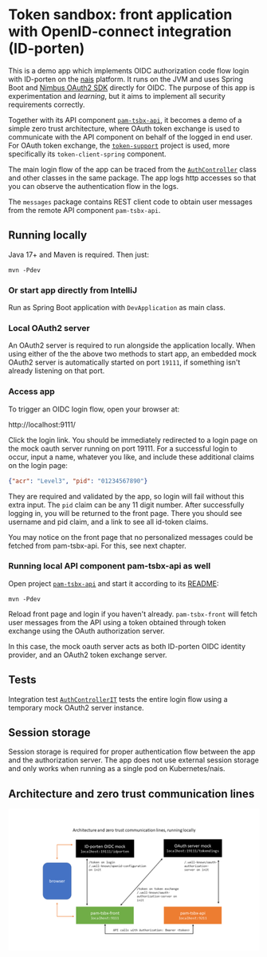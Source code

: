 # Token sandbox: front application with OpenID-connect integration (ID-porten)

This is a demo app which implements OIDC authorization code flow login with
ID-porten on the [nais][1] platform. It runs on the JVM and uses Spring Boot and
[Nimbus OAuth2 SDK][2] directly for OIDC. The purpose of this app is
experimentation and *learning*, but it aims to implement all security
requirements correctly.

Together with its API component [`pam-tsbx-api`][3], it becomes a demo of a
simple zero trust architecture, where OAuth token exchange is used to
communicate with the API component on behalf of the logged in end user. For
OAuth token exchange, the [`token-support`][4] project is used, more
specifically its `token-client-spring` component.

[1]: https://nais.io/
[2]: https://connect2id.com/products/nimbus-oauth-openid-connect-sdk
[3]: https://github.com/navikt/pam-tsbx-api
[4]: https://github.com/navikt/token-support#token-client-spring

The main login flow of the app can be traced from the [`AuthController`][5]
class and other classes in the same package. The app logs http accesses so that
you can observe the authentication flow in the logs.

[5]: src/main/java/no/nav/arbeid/tsbx/auth/AuthController.java

The `messages` package contains REST client code to obtain user messages from
the remote API component `pam-tsbx-api`.

## Running locally

Java 17+ and Maven is required. Then just:

    mvn -Pdev
    
### Or start app directly from IntelliJ

Run as Spring Boot application with `DevApplication` as main class.

### Local OAuth2 server

An OAuth2 server is required to run alongside the application locally. When
using either of the the above two methods to start app, an embedded mock OAuth2
server is automatically started on port `19111`, if something isn't already
listening on that port.
    
### Access app

To trigger an OIDC login flow, open your browser at:

http://localhost:9111/

Click the login link. You should be immediately redirected to a login page on
the mock oauth server running on port 19111. For a successful login to occur,
input a name, whatever you like, and include these additional claims on the
login page:

```json
{"acr": "Level3", "pid": "01234567890"}
```

They are required and validated by the app, so login will fail without this
extra input. The `pid` claim can be any 11 digit number. After successfully
logging in, you will be returned to the front page. There you should see
username and pid claim, and a link to see all id-token claims.

You may notice on the front page that no personalized messages could be fetched
from pam-tsbx-api. For this, see next chapter.


### Running local API component pam-tsbx-api as well

Open project [`pam-tsbx-api`][6] and start it according to its
[README][7]:

    mvn -Pdev
    
[6]: https://github.com/navikt/pam-tsbx-api
[7]: https://github.com/navikt/pam-tsbx-api#running-this-api-locally
    
Reload front page and login if you haven't already. `pam-tsbx-front` will fetch
user messages from the API using a token obtained through token exchange using
the OAuth authorization server.

In this case, the mock oauth server acts as both ID-porten OIDC identity provider,
and an OAuth2 token exchange server.


## Tests

Integration test [`AuthControllerIT`][8] tests the entire login flow using a
temporary mock OAuth2 server instance.

[8]: src/test/java/no/nav/arbeid/tsbx/auth/AuthControllerIT.java


## Session storage

Session storage is required for proper authentication flow between the app and
the authorization server. The app does not use external session storage and only
works when running as a single pod on Kubernetes/nais.

## Architecture and zero trust communication lines

![Architecture diagram](tsbx.png)
